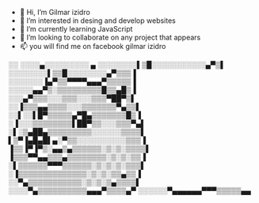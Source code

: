 - 👋 Hi, I’m Gilmar izidro
- 👀 I’m interested in desing and develop websites
- 🌱 I’m currently learning JavaScript
- 💞️ I’m looking to collaborate on any project that appears
- 📫 you will find me on facebook gilmar izidro

░░ ░░░░▄░░░░░░░░░ ▄ 
░░░░░░░░▌▒█░░░░░░░░░░░▄▀▒▌ 
░░░░░░░░▌▒▒█░░░░░░░░▄▀▒▒▒▐ 
░░░░░░░▐▄▀▒▒▀▀▀▀▄▄▄▀▒▒▒▒▒▐ 
░░░░░▄▄▀▒░▒▒▒▒▒▒▒▒▒█▒▒▄█▒▐ 
░░░▄▀▒▒▒░░░▒▒▒░░░▒▒▒▀██▀▒▌ 
░░▐▒▒▒▄▄▒▒▒▒░░░▒▒▒▒▒▒▒▀▄▒▒▌ 
░░▌░░▌█▀▒▒▒▒▒▄▀█▄▒▒▒▒▒▒▒█▒▐ 
░▐░░░▒▒▒▒▒▒▒▒▌██▀▒▒░░░▒▒▒▀▄▌ 
░▌░▒▄██▄▒▒▒▒▒▒▒▒▒░░░░░░▒▒▒▒▌ 
▌▒▀▐▄█▄█▌▄░▀▒▒░░░░░░░░░░▒▒▒▐ 
▐▒▒▐▀▐▀▒░▄▄▒▄▒▒▒▒▒▒░▒░▒░▒▒▒▒▌ 
▐▒▒▒▀▀▄▄▒▒▒▄▒▒▒▒▒▒▒▒░▒░▒░▒▒▐ 
░▌▒▒▒▒▒▒▀▀▀▒▒▒▒▒▒░▒░▒░▒░▒▒▒▌ 
░▐▒▒▒▒▒▒▒▒▒▒▒▒▒▒░▒░▒░▒▒▄▒▒▐ 
░░▀▄▒▒▒▒▒▒▒▒▒▒▒░▒░▒░▒▄▒▒▒▒▌ 
░░░░▀▄▒▒▒▒▒▒▒▒▒▒▄▄▄▀▒▒▒▒▄▀ 
░░░░░░▀▄▄▄▄▄▄▀▀▀▒▒▒▒▒▄▄
<!---
Gilmarizidro/Gilmarizidro is a ✨ special ✨ repository because its `README.md` (this file) appears on your GitHub profile.
You can click the Preview link to take a look at your changes.
--->

